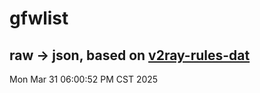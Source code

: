 # gfwlist
## raw -> json, based on [v2ray-rules-dat](https://github.com/Loyalsoldier/v2ray-rules-dat)
Mon Mar 31 06:00:52 PM CST 2025

